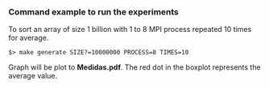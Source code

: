 ### Command example to run the experiments

To sort an array of size 1 billion with 1 to 8 MPI process repeated 10 times for average. 

```
$> make generate SIZE?=10000000 PROCESS=8 TIMES=10
```

Graph will be plot to **Medidas.pdf**. The red dot in the boxplot represents the average value.
